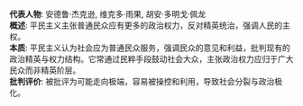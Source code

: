 
**代表人物**: 安德鲁·杰克逊, 维克多·雨果, 胡安·多明戈·佩龙  
**概述**: 平民主义主张普通民众应有更多的政治权力，反对精英统治，强调人民的主权。  
**本质**: 平民主义认为社会应为普通民众服务，强调民众的意见和利益，批判现有的政治精英与权力结构。它常通过民粹手段鼓动社会大众，主张政治权力应归于广大民众而非精英阶层。  
**批判评价**: 被批评为可能走向极端，容易被操控和利用，导致社会分裂与政治极化。